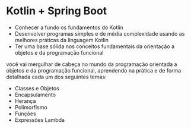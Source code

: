 # Kotlin + Spring Boot


- Conhecer a fundo os fundamentos do Kotlin
- Desenvolver programas simples e de média complexidade usando as melhores práticas da linguagem Kotlin
- Ter uma base sólida nos conceitos fundamentais da orientação a objetos e da programação funcional


você vai mergulhar de cabeça no mundo da programação orientada a objetos e da programação funcional, aprendendo na prática e de forma detalhada cada um dos seguintes temas:

- Classes e Objetos
- Encapsulamento
- Herança
- Polimorfismo
- Funções
- Expressões Lambda
